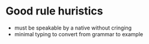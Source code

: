 # Good rule huristics

- must be speakable by a native without cringing
- minimal typing to convert from grammar to example
